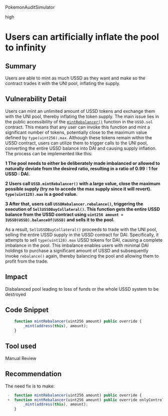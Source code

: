 PokemonAuditSimulator

high

# Users can artificially inflate the pool to infinity

## Summary
Users are able to mint as much USSD as they want and make so the contract trades it with the UNI pool, inflating the supply.
## Vulnerability Detail
Users can mint an unlimited amount of USSD tokens and exchange them with the UNI pool, thereby inflating the token supply. The main issue lies in the public accessibility of the [`mintRebalancer()`](https://github.com/sherlock-audit/2023-05-USSD/blob/main/ussd-contracts/contracts/USSD.sol#L204-L206) function in the `USSD.sol` contract. This means that any user can invoke this function and mint a significant number of tokens, potentially close to the maximum value defined by `type(uint256).max`. Although these tokens remain within the USSD contract, users can utilize them to trigger calls to the UNI pool, converting the entire USSD balance into DAI and causing supply inflation. The process can be implemented like this:

 **1  The pool needs to either be deliberately made imbalanced or allowed to naturally deviate from the desired ratio, resulting in a ratio of 0.99 : 1 for USSD : DAI.**

 **2 Users call `USSD.mintRebalancer()` with a large value,  close the maximum possible supply (try no to accede the max supply since it will revert). `type(uint128).max` is a good value.**

 **3  After that, users call `USSDRebalancer.rebalance()`, triggering the execution of `SellUSSDBuyCollateral()`. This function gets the entire USSD balance from the USSD contract using `uint256 amount = IUSSD(USSD).balanceOf(USSD)` and sells it to the pool.**


As a result, `SellUSSDBuyCollateral()` proceeds to trade with the UNI pool, selling the entire USSD supply in the USSD contract for DAI. Specifically, it attempts to sell `type(uint128).max` USSD tokens for DAI, causing a complete imbalance in the pool. This imbalance enables users with minimal DAI holdings to purchase a significant amount of USSD and subsequently invoke `rebalance()` again, thereby balancing the pool and allowing them to profit from the trade.

## Impact
Disbalanced pool leading to loss of funds or the whole USSD system to be destroyed 
## Code Snippet
```jsx
    function mintRebalancer(uint256 amount) public override {
        _mint(address(this), amount);
    }
```

## Tool used

Manual Review

## Recommendation
The need fix is to make:
```jsx
 -  function mintRebalancer(uint256 amount) public override {
 +  function mintRebalancer(uint256 amount) public override onlyControl{
        _mint(address(this), amount);
    }
```